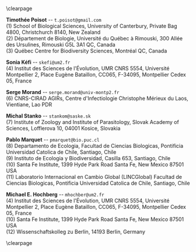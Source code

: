\clearpage

**Timothée Poisot** -- `t.poisot@gmail.com`   
(1) School of Biological Sciences, University of Canterbury, Private Bag 4800, Christchurch 8140, New Zealand   
(2) Département de Biologie, Université du Québec à Rimouski, 300 Allée des Ursulines, Rimouski G5L 3A1 QC, Canada   
(3) Québec Centre for Biodiversity Sciences, Montréal QC, Canada

**Sonia Kéfi** -- `skefi@um2.fr`   
(4) Institut des Sciences de l'Évolution, UMR CNRS 5554, Université Montpellier 2, Place Eugène Bataillon, CC065, F-34095, Montpellier Cedex 05, France

**Serge Morand** -- `serge.morand@univ-montp2.fr`   
(6) CNRS-CIRAD AGIRs, Centre d'Infectiologie Christophe Mérieux du Laos, Vientiane, Lao PDR

**Michal Stanko** -- `stankom@saske.sk`   
(7) Institute of Zoology and Institute of Parasitology, Slovak Academy of Sciences, Lofflerova 10, 04001 Kosice, Slovakia

**Pablo Marquet** -- `pmarquet@bio.puc.cl`    
(8) Departamento de Ecologia,  Facultad de Ciencias Biologicas, Pontificia Universidad Catolica de Chile, Santiago, Chile   
(9) Instituto de Ecologia y Biodiversidad, Casilla 653, Santiago, Chile   
(10) Santa Fe Institute, 1399 Hyde Park Road Santa Fe, New Mexico 87501 USA   
(11) Laboratorio Internacional en Cambio Global (LINCGlobal) Facultad de Ciencias Biologicas, Pontificia Universidad Catolica de Chile, Santiago, Chile

**Michael E. Hochberg** -- `mhochber@um2.fr`   
(4) Institut des Sciences de l'Évolution, UMR CNRS 5554, Université Montpellier 2, Place Eugène Bataillon, CC065, F-34095, Montpellier Cedex 05, France   
(10) Santa Fe Institute, 1399 Hyde Park Road Santa Fe, New Mexico 87501 USA   
(12) Wissenschaftskolleg zu Berlin, 14193 Berlin, Germany

\clearpage

